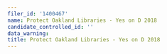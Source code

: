 ```yaml
---
filer_id: '1400467'
name: Protect Oakland Libraries - Yes on D 2018
candidate_controlled_id: ''
data_warning:
title: Protect Oakland Libraries - Yes on D 2018
---
```

